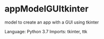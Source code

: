 # appModelGUItkinter
model to create an app with a GUI using tkinter

Language: Python 3.7
Imports: tkinter, ttk
